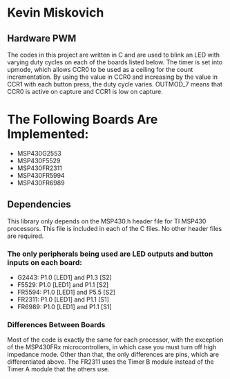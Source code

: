 # Kevin Miskovich 

## Hardware PWM
The codes in this project are written in C and are used to blink an LED with varying duty cycles on each of the boards listed below.
The timer is set into upmode, which allows CCR0 to be used as a ceiling for the count incrementation. 
By using the value in CCR0 and increasing by the value in CCR1 with each button press, the duty cycle varies.
OUTMOD_7 means that CCR0 is active on capture and CCR1 is low on capture. 

# The Following Boards Are Implemented:
* MSP430G2553
* MSP430F5529
* MSP430FR2311
* MSP430FR5994
* MSP430FR6989

## Dependencies
This library only depends on the MSP430.h header file for TI MSP430 processors. 
This file is included in each of the C files. 
No other header files are required.

### The only peripherals being used are LED outputs and button inputs on each board:
* G2443: P1.0 [LED1] and P1.3 [S2]
* F5529: P1.0 [LED1] and P1.1 [S2]
* FR5594: P1.0 [LED1] and P5.5 [S2]
* FR2311: P1.0 [LED1] and P1.1 [S1]
* FR6989: P1.0 [LED1] and P1.1 [S1]

### Differences Between Boards
Most of the code is exactly the same for each processor, with the exception of the MSP430FRx microcontrollers, in which case you must turn off high impedance mode. Other than that, the only differences are pins, which are differentiated above.
The FR2311 uses the Timer B module instead of the Timer A module that the others use.


